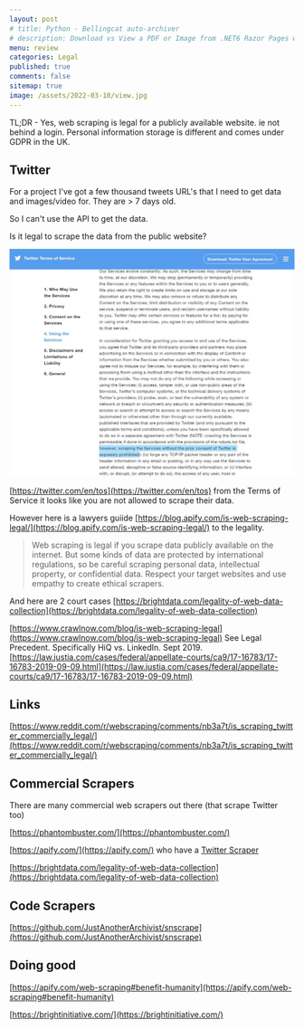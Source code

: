 ```yaml
---
layout: post
# title: Python - Bellingcat auto-archiver
# description: Download vs View a PDF or Image from .NET6 Razor Pages with source code
menu: review
categories: Legal
published: true 
comments: false     
sitemap: true
image: /assets/2022-03-10/view.jpg 
---
```

<!-- [![alt text](/assets/2022-03-09/vsc.jpg "desktop"){:width="500px"}](/assets/2022-03-09/vsc.jpg) -->
<!-- [![alt text](/assets/2022-03-10/down.jpg "desktop")](/assets/2022-03-10/down.jpg) -->

TL;DR - Yes, web scraping is legal for a publicly available website. ie not behind a login. Personal information storage is different and comes under GDPR in the UK.


## Twitter

For a project I've got a few thousand tweets URL's that I need to get data and images/video for. They are > 7 days old.

So I can't use the API to get the data.

Is it legal to scrape the data from the public website?

[![alt text](/assets/2022-03-23/tos.jpg "desktop")](/assets/2022-03-23/tos.jpg)

[https://twitter.com/en/tos](https://twitter.com/en/tos) from the Terms of Service it looks like you are not allowed to scrape their data.

However here is a lawyers guiide [https://blog.apify.com/is-web-scraping-legal/](https://blog.apify.com/is-web-scraping-legal/) to the legality.

> Web scraping is legal if you scrape data publicly available on the internet. But some kinds of data are protected by international regulations, so be careful scraping personal data, intellectual property, or confidential data. Respect your target websites and use empathy to create ethical scrapers.


And here are 2 court cases [https://brightdata.com/legality-of-web-data-collection](https://brightdata.com/legality-of-web-data-collection)

[https://www.crawlnow.com/blog/is-web-scraping-legal](https://www.crawlnow.com/blog/is-web-scraping-legal) See Legal Precedent. Specifically HiQ vs. LinkedIn. Sept 2019. [https://law.justia.com/cases/federal/appellate-courts/ca9/17-16783/17-16783-2019-09-09.html](https://law.justia.com/cases/federal/appellate-courts/ca9/17-16783/17-16783-2019-09-09.html)



## Links

[https://www.reddit.com/r/webscraping/comments/nb3a7t/is_scraping_twitter_commercially_legal/](https://www.reddit.com/r/webscraping/comments/nb3a7t/is_scraping_twitter_commercially_legal/)


## Commercial Scrapers

There are many commercial web scrapers out there (that scrape Twitter too)

[https://phantombuster.com/](https://phantombuster.com/)

[https://apify.com/](https://apify.com/) who have a [Twitter Scraper](https://apify.com/vdrmota/twitter-scraper)

[https://brightdata.com/legality-of-web-data-collection](https://brightdata.com/legality-of-web-data-collection)


## Code Scrapers

[https://github.com/JustAnotherArchivist/snscrape](https://github.com/JustAnotherArchivist/snscrape)


## Doing good


[https://apify.com/web-scraping#benefit-humanity](https://apify.com/web-scraping#benefit-humanity)

[https://brightinitiative.com/](https://brightinitiative.com/)